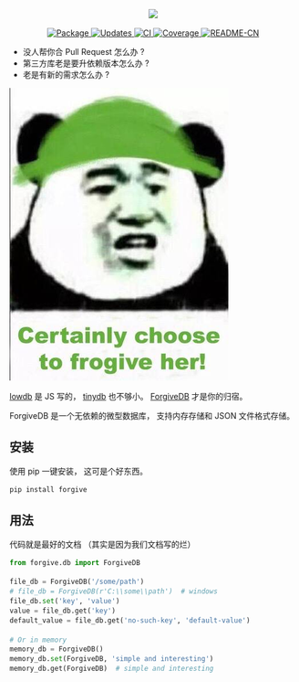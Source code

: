 <p align="center">
    <img src="https://rawgit.com/hui-z/ForgiveDB/master/pics/logo.jpg" height="130">
</p>
<p align="center">
    <a href="https://pypi.python.org/pypi/forgive">
        <img src="https://img.shields.io/pypi/v/forgive.svg" alt="Package"/>
    </a>
    <a href="https://pyup.io/repos/github/hui-z/ForgiveDB/">
        <img src="https://pyup.io/repos/github/hui-z/ForgiveDB/shield.svg" alt="Updates"/>
    </a>
    <a href="https://travis-ci.org/hui-z/ForgiveDB">
        <img src="https://travis-ci.org/hui-z/ForgiveDB.svg?branch=master" alt="CI" />
    </a>
    <a href="http://codecov.io/github/hui-z/ForgiveDB?branch=master">
        <img src="http://codecov.io/github/hui-z/ForgiveDB/coverage.svg?branch=master" alt="Coverage" />
    </a>
    <a href="README.cn.md">
        <img src="https://img.shields.io/badge/Intro-En-brightgreen.svg" alt="README-CN"/>
    </a>
</p>

* 没人帮你合 Pull Request 怎么办 ?
* 第三方库老是要升依赖版本怎么办 ?
* 老是有新的需求怎么办 ?

![forgive](pics/forgive.jpg)

[lowdb](https://github.com/typicode/lowdb) 是 JS 写的，
[tinydb](http://tinydb.readthedocs.io/en/latest/intro.html) 也不够小。
[ForgiveDB](https://github.com/hui-z/ForgiveDB) 才是你的归宿。

ForgiveDB 是一个无依赖的微型数据库，
支持内存存储和 JSON 文件格式存储。


## 安装

使用 pip 一键安装，
这可是个好东西。

``` python
pip install forgive
```


## 用法

代码就是最好的文档
（其实是因为我们文档写的烂）

``` python
from forgive.db import ForgiveDB

file_db = ForgiveDB('/some/path')
# file_db = ForgiveDB(r'C:\\some\\path')  # windows
file_db.set('key', 'value')
value = file_db.get('key')
default_value = file_db.get('no-such-key', 'default-value')

# Or in memory
memory_db = ForgiveDB()
memory_db.set(ForgiveDB, 'simple and interesting')
memory_db.get(ForgiveDB)  # simple and interesting
```

